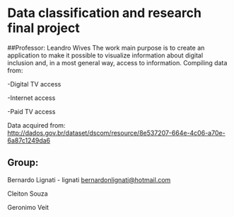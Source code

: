 # Data classification and research final project

##Professor: Leandro Wives
The work main purpose is to create an application to make it possible to visualize information about digital inclusion and, in a most general way, access to information. Compiling data from:

-Digital TV access

-Internet access

-Paid TV access

Data acquired from: http://dados.gov.br/dataset/dscom/resource/8e537207-664e-4c06-a70e-6a87c1249da6

## Group: 

Bernardo Lignati - lignati <bernardonlignati@hotmail.com>

Cleiton Souza 

Geronimo Veit
